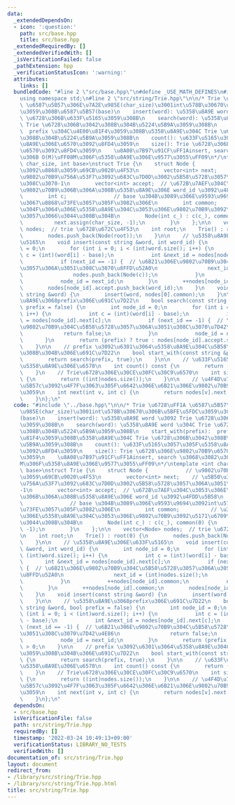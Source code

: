 ```yaml
---
data:
  _extendedDependsOn:
  - icon: ':question:'
    path: src/base.hpp
    title: src/base.hpp
  _extendedRequiredBy: []
  _extendedVerifiedWith: []
  _isVerificationFailed: false
  _pathExtension: hpp
  _verificationStatusIcon: ':warning:'
  attributes:
    links: []
  bundledCode: "#line 2 \"src/base.hpp\"\n#define _USE_MATH_DEFINES\n#include <bits/stdc++.h>\n\
    using namespace std;\n#line 2 \"src/string/Trie.hpp\"\n\n/* Trie \u6728\uFF1A\
    \ \u6587\u5B57\u306E\u7A2E\u985E(char_size)\u3001int\u578B\u30670\u306B\u5BFE\u5FDC\
    \u3059\u308B\u6587\u5B57(base)\n    insert(word): \u5358\u8A9E word \u3092 Trie\
    \ \u6728\u306B\u633F\u5165\u3059\u308B\n    search(word): \u5358\u8A9E word \u304C\
    \ Trie \u6728\u306B\u3042\u308B\u304B\u5224\u5B9A\u3059\u308B\n    start_with(prefix):\
    \  prefix \u304C\u4E00\u81F4\u3059\u308B\u5358\u8A9E\u304C Trie \u6728\u306B\u3042\
    \u308B\u304B\u5224\u5B9A\u3059\u308B\n    count(): \u633F\u5165\u3057\u305F\u5358\
    \u8A9E\u306E\u6570\u3092\u8FD4\u3059\n    size(): Trie \u6728\u306E\u9802\u70B9\
    \u6570\u3092\u8FD4\u3059\n    \u8A08\u7B97\u91CF\uFF1Ainsert, search \u3068\u3082\
    \u306B O(M)\uFF08M\u306F\u5358\u8A9E\u306E\u9577\u3055\uFF09\n*/\ntemplate <int\
    \ char_size, int base>\nstruct Trie {\n    struct Node {            // \u9802\u70B9\
    \u3092\u8868\u3059\u69CB\u9020\u4F53\n        vector<int> next;    // \u5B50\u306E\
    \u9802\u70B9\u756A\u53F7\u3092\u683C\u7D0D\u3002\u5B58\u5728\u3057\u306A\u3051\
    \u308C\u3070-1\n        vector<int> accept;  // \u672B\u7AEF\u304C\u3053\u306E\
    \u9802\u70B9\u306B\u306A\u308B\u5358\u8A9E\u306E word_id \u3092\u4FDD\u5B58\n\
    \        int c;               // base \u304B\u3089\u306E\u9593\u9694\u3092int\u578B\
    \u3067\u8868\u73FE\u3057\u305F\u3082\u306E\n        int common;          // \u3044\
    \u304F\u3064\u306E\u5358\u8A9E\u304C\u3053\u306E\u9802\u70B9\u3092\u5171\u6709\
    \u3057\u3066\u3044\u308B\u304B\n        Node(int c_) : c(c_), common(0) {\n  \
    \          next.assign(char_size, -1);\n        }\n    };\n\n    vector<Node>\
    \ nodes;  // trie \u6728\u672C\u4F53\n    int root;\n    Trie() : root(0) {\n\
    \        nodes.push_back(Node(root));\n    }\n\n    // \u5358\u8A9E\u306E\u633F\
    \u5165\n    void insert(const string &word, int word_id) {\n        int node_id\
    \ = 0;\n        for (int i = 0; i < (int)word.size(); i++) {\n            int\
    \ c = (int)(word[i] - base);\n            int &next_id = nodes[node_id].next[c];\n\
    \            if (next_id == -1) {  // \u6B21\u306E\u9802\u70B9\u304C\u5B58\u5728\
    \u3057\u306A\u3051\u308C\u3070\u8FFD\u52A0\n                next_id = (int)nodes.size();\n\
    \                nodes.push_back(Node(c));\n            }\n            ++nodes[node_id].common;\n\
    \            node_id = next_id;\n        }\n        ++nodes[node_id].common;\n\
    \        nodes[node_id].accept.push_back(word_id);\n    }\n    void insert(const\
    \ string &word) {\n        insert(word, nodes[0].common);\n    }\n\n    // \u5358\
    \u8A9E\u3068prefix\u306E\u691C\u7D22\n    bool search(const string &word, bool\
    \ prefix = false) {\n        int node_id = 0;\n        for (int i = 0; i < (int)word.size();\
    \ i++) {\n            int c = (int)(word[i] - base);\n            int &next_id\
    \ = nodes[node_id].next[c];\n            if (next_id == -1) {  // \u6B21\u306E\
    \u9802\u70B9\u304C\u5B58\u5728\u3057\u306A\u3051\u308C\u3070\u7D42\u4E86\n   \
    \             return false;\n            }\n            node_id = next_id;\n \
    \       }\n        return (prefix) ? true : nodes[node_id].accept.size() > 0;\n\
    \    }\n\n    // prefix \u3092\u6301\u3064\u5358\u8A9E\u304C\u5B58\u5728\u3059\
    \u308B\u304B\u306E\u691C\u7D22\n    bool start_with(const string &prefix) {\n\
    \        return search(prefix, true);\n    }\n\n    // \u633F\u5165\u3057\u305F\
    \u5358\u8A9E\u306E\u6570\n    int count() const {\n        return (nodes[0].common);\n\
    \    }\n    // Trie\u6728\u306E\u30CE\u30FC\u30C9\u6570\n    int size() const\
    \ {\n        return ((int)nodes.size());\n    }\n\n    // \u4F4D\u7F6Ev\u3067\u6587\
    \u5B57c\u3092\u4F7F\u3063\u305F\u6642\u306E\u6B21\u306E\u9802\u70B9\u3092\u8FD4\
    \u3059\n    int next(int v, int c) {\n        return nodes[v].next[c-base];\n\
    \    }\n};\n"
  code: "#include \"../base.hpp\"\n\n/* Trie \u6728\uFF1A \u6587\u5B57\u306E\u7A2E\
    \u985E(char_size)\u3001int\u578B\u30670\u306B\u5BFE\u5FDC\u3059\u308B\u6587\u5B57\
    (base)\n    insert(word): \u5358\u8A9E word \u3092 Trie \u6728\u306B\u633F\u5165\
    \u3059\u308B\n    search(word): \u5358\u8A9E word \u304C Trie \u6728\u306B\u3042\
    \u308B\u304B\u5224\u5B9A\u3059\u308B\n    start_with(prefix):  prefix \u304C\u4E00\
    \u81F4\u3059\u308B\u5358\u8A9E\u304C Trie \u6728\u306B\u3042\u308B\u304B\u5224\
    \u5B9A\u3059\u308B\n    count(): \u633F\u5165\u3057\u305F\u5358\u8A9E\u306E\u6570\
    \u3092\u8FD4\u3059\n    size(): Trie \u6728\u306E\u9802\u70B9\u6570\u3092\u8FD4\
    \u3059\n    \u8A08\u7B97\u91CF\uFF1Ainsert, search \u3068\u3082\u306B O(M)\uFF08\
    M\u306F\u5358\u8A9E\u306E\u9577\u3055\uFF09\n*/\ntemplate <int char_size, int\
    \ base>\nstruct Trie {\n    struct Node {            // \u9802\u70B9\u3092\u8868\
    \u3059\u69CB\u9020\u4F53\n        vector<int> next;    // \u5B50\u306E\u9802\u70B9\
    \u756A\u53F7\u3092\u683C\u7D0D\u3002\u5B58\u5728\u3057\u306A\u3051\u308C\u3070\
    -1\n        vector<int> accept;  // \u672B\u7AEF\u304C\u3053\u306E\u9802\u70B9\
    \u306B\u306A\u308B\u5358\u8A9E\u306E word_id \u3092\u4FDD\u5B58\n        int c;\
    \               // base \u304B\u3089\u306E\u9593\u9694\u3092int\u578B\u3067\u8868\
    \u73FE\u3057\u305F\u3082\u306E\n        int common;          // \u3044\u304F\u3064\
    \u306E\u5358\u8A9E\u304C\u3053\u306E\u9802\u70B9\u3092\u5171\u6709\u3057\u3066\
    \u3044\u308B\u304B\n        Node(int c_) : c(c_), common(0) {\n            next.assign(char_size,\
    \ -1);\n        }\n    };\n\n    vector<Node> nodes;  // trie \u6728\u672C\u4F53\
    \n    int root;\n    Trie() : root(0) {\n        nodes.push_back(Node(root));\n\
    \    }\n\n    // \u5358\u8A9E\u306E\u633F\u5165\n    void insert(const string\
    \ &word, int word_id) {\n        int node_id = 0;\n        for (int i = 0; i <\
    \ (int)word.size(); i++) {\n            int c = (int)(word[i] - base);\n     \
    \       int &next_id = nodes[node_id].next[c];\n            if (next_id == -1)\
    \ {  // \u6B21\u306E\u9802\u70B9\u304C\u5B58\u5728\u3057\u306A\u3051\u308C\u3070\
    \u8FFD\u52A0\n                next_id = (int)nodes.size();\n                nodes.push_back(Node(c));\n\
    \            }\n            ++nodes[node_id].common;\n            node_id = next_id;\n\
    \        }\n        ++nodes[node_id].common;\n        nodes[node_id].accept.push_back(word_id);\n\
    \    }\n    void insert(const string &word) {\n        insert(word, nodes[0].common);\n\
    \    }\n\n    // \u5358\u8A9E\u3068prefix\u306E\u691C\u7D22\n    bool search(const\
    \ string &word, bool prefix = false) {\n        int node_id = 0;\n        for\
    \ (int i = 0; i < (int)word.size(); i++) {\n            int c = (int)(word[i]\
    \ - base);\n            int &next_id = nodes[node_id].next[c];\n            if\
    \ (next_id == -1) {  // \u6B21\u306E\u9802\u70B9\u304C\u5B58\u5728\u3057\u306A\
    \u3051\u308C\u3070\u7D42\u4E86\n                return false;\n            }\n\
    \            node_id = next_id;\n        }\n        return (prefix) ? true : nodes[node_id].accept.size()\
    \ > 0;\n    }\n\n    // prefix \u3092\u6301\u3064\u5358\u8A9E\u304C\u5B58\u5728\
    \u3059\u308B\u304B\u306E\u691C\u7D22\n    bool start_with(const string &prefix)\
    \ {\n        return search(prefix, true);\n    }\n\n    // \u633F\u5165\u3057\u305F\
    \u5358\u8A9E\u306E\u6570\n    int count() const {\n        return (nodes[0].common);\n\
    \    }\n    // Trie\u6728\u306E\u30CE\u30FC\u30C9\u6570\n    int size() const\
    \ {\n        return ((int)nodes.size());\n    }\n\n    // \u4F4D\u7F6Ev\u3067\u6587\
    \u5B57c\u3092\u4F7F\u3063\u305F\u6642\u306E\u6B21\u306E\u9802\u70B9\u3092\u8FD4\
    \u3059\n    int next(int v, int c) {\n        return nodes[v].next[c-base];\n\
    \    }\n};\n"
  dependsOn:
  - src/base.hpp
  isVerificationFile: false
  path: src/string/Trie.hpp
  requiredBy: []
  timestamp: '2022-03-24 10:49:13+09:00'
  verificationStatus: LIBRARY_NO_TESTS
  verifiedWith: []
documentation_of: src/string/Trie.hpp
layout: document
redirect_from:
- /library/src/string/Trie.hpp
- /library/src/string/Trie.hpp.html
title: src/string/Trie.hpp
---
```

